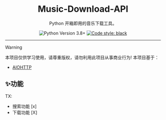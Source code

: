 <div align="center">
    <h1> Music-Download-API </h1>
    <p> Python 开箱即用的音乐下载工具。 </p>

![Python Version 3.8+](https://img.shields.io/badge/Python-3.8%2B-blue)
[![Code style: black](https://img.shields.io/badge/code%20style-black-000000.svg)](https://github.com/psf/black)

</div>

---
> [!WARNING]
> 本项目仅供学习使用，请尊重版权，请勿利用此项目从事商业行为!
本项目基于：

- [AIOHTTP](https://docs.aiohttp.org/)

## ✨功能
TX:
- 搜索功能 [x]
- 下载功能 [X]